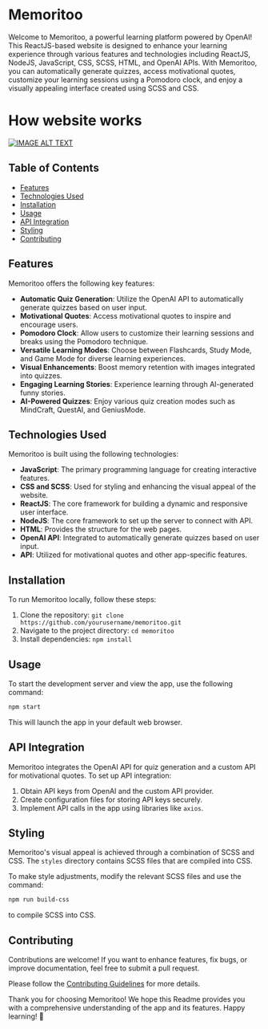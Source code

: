
# Memoritoo 

Welcome to Memoritoo, a powerful learning platform powered by OpenAI! This ReactJS-based website is designed to enhance your learning experience through various features and technologies including ReactJS, NodeJS, JavaScript, CSS, SCSS, HTML, and OpenAI APIs. With Memoritoo, you can automatically generate quizzes, access motivational quotes, customize your learning sessions using a Pomodoro clock, and enjoy a visually appealing interface created using SCSS and CSS.

# How website works

[![IMAGE ALT TEXT](http://img.youtube.com/vi/kx4aKYlviYs/0.jpg)](http://www.youtube.com/watch?v=kx4aKYlviYs "Memoritoo")
## Table of Contents

- [Features](#features)
- [Technologies Used](#technologies-used)
- [Installation](#installation)
- [Usage](#usage)
- [API Integration](#api-integration)
- [Styling](#styling)
- [Contributing](#contributing)
  
## Features

Memoritoo offers the following key features:

- **Automatic Quiz Generation**: Utilize the OpenAI API to automatically generate quizzes based on user input.
- **Motivational Quotes**: Access motivational quotes to inspire and encourage users.
- **Pomodoro Clock**: Allow users to customize their learning sessions and breaks using the Pomodoro technique.
- **Versatile Learning Modes**: Choose between Flashcards, Study Mode, and Game Mode for diverse learning experiences.
- **Visual Enhancements**: Boost memory retention with images integrated into quizzes.
- **Engaging Learning Stories**: Experience learning through AI-generated funny stories.
- **AI-Powered Quizzes**: Enjoy various quiz creation modes such as MindCraft, QuestAI, and GeniusMode.

## Technologies Used

Memoritoo is built using the following technologies:

- **JavaScript**: The primary programming language for creating interactive features.
- **CSS and SCSS**: Used for styling and enhancing the visual appeal of the website.
- **ReactJS**: The core framework for building a dynamic and responsive user interface.
- **NodeJS**: The core framework to set up the server to connect with API.
- **HTML**: Provides the structure for the web pages.
- **OpenAI API**: Integrated to automatically generate quizzes based on user input.
- **API**: Utilized for motivational quotes and other app-specific features.

## Installation

To run Memoritoo locally, follow these steps:

1. Clone the repository: `git clone https://github.com/yourusername/memoritoo.git`
2. Navigate to the project directory: `cd memoritoo`
3. Install dependencies: `npm install`

## Usage

To start the development server and view the app, use the following command:

```bash
npm start
```

This will launch the app in your default web browser.

## API Integration

Memoritoo integrates the OpenAI API for quiz generation and a custom API for motivational quotes. To set up API integration:

1. Obtain API keys from OpenAI and the custom API provider.
2. Create configuration files for storing API keys securely.
3. Implement API calls in the app using libraries like `axios`.

## Styling

Memoritoo's visual appeal is achieved through a combination of SCSS and CSS. The `styles` directory contains SCSS files that are compiled into CSS.

To make style adjustments, modify the relevant SCSS files and use the command:

```bash
npm run build-css
```

to compile SCSS into CSS.

## Contributing

Contributions are welcome! If you want to enhance features, fix bugs, or improve documentation, feel free to submit a pull request.

Please follow the [Contributing Guidelines](CONTRIBUTING.md) for more details.

Thank you for choosing Memoritoo! We hope this Readme provides you with a comprehensive understanding of the app and its features. Happy learning! 🌟
